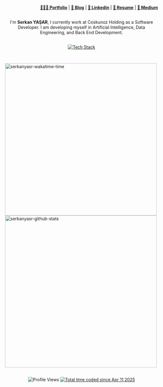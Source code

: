<div align="right">
    <p>
        <a href="https://www.serkanyasar.dev" target="_blank"><b>👨🏻‍💻 Portfolio</b></a> |
        <a href="https://www.serkanyasar.dev/search" target="_blank"><b>📓 Blog</b></a> |
        <a href="https://www.linkedin.com/in/serkanyasar/" target="_blank"><b>🧳 Linkedin</b></a> |
        <a href="https://www.serkanyasar.dev/p/resume.html" target="_blank"><b>📜 Resume</b></a> |
        <a href="https://medium.com/@serkanyasr" target="_blank"><b>📠 Medium</b></a> 
    </p>
</div>

<br/>

<div align="center">
I'm <b>Serkan YAŞAR</b>, I currently work at Coskunoz Holding as a Software Developer. I am developing myself in Artificial Intelligence, Data Engineering, and Back End Development.
</div>

<br/>

<p align="center">
	<a href="https://skillicons.dev">
<img src="https://skillicons.dev/icons?i=python,cs,pytorch,tensorflow,scikitlearn,opencv,django,docker,fastapi,git,dotnet,azure,postgres,linux" alt="Tech Stack" />
	</a>
</p>

<br/>


<p align="left">
  <img 
    width="500px" 
    src="https://github-readme-stats.vercel.app/api/wakatime?username=serkanyasr&layout=compact&langs_count=8&title_color=ff9900&text_color=cccccc&icon_color=ff9900&bg_color=232f3e"
    alt="serkanyasr-wakatime-time" />
  <img 
    width="500px" 
    src="https://github-readme-stats.vercel.app/api?username=serkanyasr&hide_border=false&show_icons=true&include_all_commits=true&number_format=long&title_color=ff9900&text_color=cccccc&icon_color=ff9900&bg_color=232f3e"
    alt="serkanyasr-github-stats" />
</p>



<br/>

<div align="center">
	<img 
        src="https://komarev.com/ghpvc/?username=serkanyasr&style=for-the-badge" 
        alt="Profile Views"/>
	<a href="https://wakatime.com/@991d7c56-1f18-4491-bb20-f1da17699eff">
		<img src="https://wakatime.com/badge/user/991d7c56-1f18-4491-bb20-f1da17699eff.svg?style=for-the-badge" alt="Total time coded since Apr 11 2025" />
	</a>
</div>

<br/>
